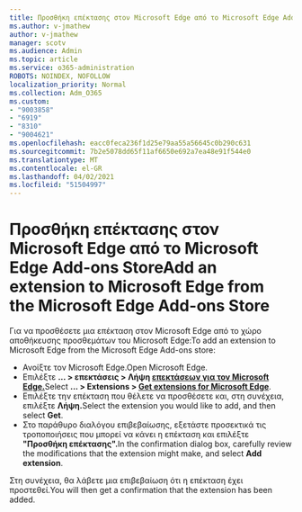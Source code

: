 ```yaml
---
title: Προσθήκη επέκτασης στον Microsoft Edge από το Microsoft Edge Add-ons Store
ms.author: v-jmathew
author: v-jmathew
manager: scotv
ms.audience: Admin
ms.topic: article
ms.service: o365-administration
ROBOTS: NOINDEX, NOFOLLOW
localization_priority: Normal
ms.collection: Adm_O365
ms.custom:
- "9003858"
- "6919"
- "8310"
- "9004621"
ms.openlocfilehash: eacc0feca236f1d25e79aa55a56645c0b290c631
ms.sourcegitcommit: 7b2e5078dd65f11af6650e692a7ea48e91f544e0
ms.translationtype: MT
ms.contentlocale: el-GR
ms.lasthandoff: 04/02/2021
ms.locfileid: "51504997"
---
```

# <a name="add-an-extension-to-microsoft-edge-from-the-microsoft-edge-add-ons-store"></a><span data-ttu-id="db81d-102">Προσθήκη επέκτασης στον Microsoft Edge από το Microsoft Edge Add-ons Store</span><span class="sxs-lookup"><span data-stu-id="db81d-102">Add an extension to Microsoft Edge from the Microsoft Edge Add-ons Store</span></span>

<span data-ttu-id="db81d-103">Για να προσθέσετε μια επέκταση στον Microsoft Edge από το χώρο αποθήκευσης προσθεμάτων του Microsoft Edge:</span><span class="sxs-lookup"><span data-stu-id="db81d-103">To add an extension to Microsoft Edge from the Microsoft Edge Add-ons store:</span></span>

- <span data-ttu-id="db81d-104">Ανοίξτε τον Microsoft Edge.</span><span class="sxs-lookup"><span data-stu-id="db81d-104">Open Microsoft Edge.</span></span>
- <span data-ttu-id="db81d-105">Επιλέξτε **... > επεκτάσεις > Λήψη [επεκτάσεων για τον Microsoft Edge.](https://go.microsoft.com/fwlink/?linkid=2136408)**</span><span class="sxs-lookup"><span data-stu-id="db81d-105">Select **... > Extensions > [Get extensions for Microsoft Edge](https://go.microsoft.com/fwlink/?linkid=2136408)**.</span></span>
- <span data-ttu-id="db81d-106">Επιλέξτε την επέκταση που θέλετε να προσθέσετε και, στη συνέχεια, επιλέξτε **Λήψη.**</span><span class="sxs-lookup"><span data-stu-id="db81d-106">Select the extension you would like to add, and then select **Get**.</span></span>
- <span data-ttu-id="db81d-107">Στο παράθυρο διαλόγου επιβεβαίωσης, εξετάστε προσεκτικά τις τροποποιήσεις που μπορεί να κάνει η επέκταση και επιλέξτε **"Προσθήκη επέκτασης".**</span><span class="sxs-lookup"><span data-stu-id="db81d-107">In the confirmation dialog box, carefully review the modifications that the extension might make, and select **Add extension**.</span></span>

<span data-ttu-id="db81d-108">Στη συνέχεια, θα λάβετε μια επιβεβαίωση ότι η επέκταση έχει προστεθεί.</span><span class="sxs-lookup"><span data-stu-id="db81d-108">You will then get a confirmation that the extension has been added.</span></span>
